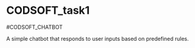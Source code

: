 # CODSOFT_task1
#CODSOFT_CHATBOT

A simple chatbot that responds to user inputs based on predefined rules.

